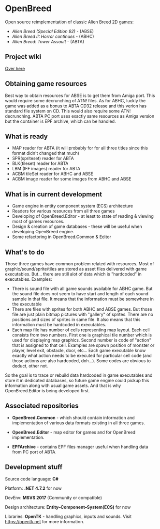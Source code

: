 # OpenBreed
Open source reimplementation of classic Alien Breed 2D games:
 - *Alien Breed (Special Edition 92)* - (ABSE)
 - *Alien Breed II: Horror continues* - (ABHC)
 - *Alien Breed: Tower Assault* - (ABTA)
 
## Project wiki
[Over here](https://github.com/mrpetro/OpenBreed/wiki)
 
## Obtaining game resources
 
Best way to obtain resources for ABSE is to get them from Amiga port. This would require some decrunching of ATN! files.
As for ABHC, luckly the game was added as a bonus to ABTA CD32 release and this verion has standard file system on CD.  This would also require some ATN! decrunching.
ABTA PC port uses exactly same resources as Amiga version but the container is EPF archive, which can be handled.

## What is ready

* MAP reader for ABTA (it will probably for for all three titles since this format didn't changed that much)
* SPR(spriteset) reader for ABTA
* BLK(tileset) reader for ABTA
* LBM (IFF images) reader for ABTA
* ACBM tileSet reader for ABHC and ABSE
* ACBM image reader for some images from ABHC and ABSE

## What is in current development
* Game engine in entity component system (ECS) architecture
* Readers for various resources from all three games
* Developing of OpenBreed.Editor - at least to state of reading & viewing most of games resources.
* Design & creation of game databases - these will be useful when developing OpenBreed engine. 
* Some refactoring in OpenBreed.Common & Editor

## What's to do

Those three games have common problem related with resources. Most of graphic/sound/sprite/tiles are stored as asset files delivered with game executables. But... there are still alot of data which is "hardcoded" in executables.
Examples:
* There is sound file with all game sounds available for ABHC game. But the sound file does not seem to have start and length of each sound sample in that file. It means that the information must be somewhere in the executable
* There are files with sprites for both ABHC and ABSE games. But those file are just plain bitmap pictures with "gallery" of sprites. There are no positions and sizes of sprites in same file. It also means that this information must be hardcoded in executables.
* Each map file has number of cells representing map layout. Each cell consists from two numbers. First one is graphical tile number which is used for displaying map graphics. Second number is code of "action" that is assigned to that cell. Examples are spawn position of monster or player, level exit, obstacle, door, etc... Each game executable know exactly what action needs to be executed for particular cell code (and those actions are also hardcoded, doh...). Some codes are obvious to deduct, other not.

So the goal is to trace or rebuild data hardcoded in game executables and store it in dedicated databases, so future game engine could pickup this information along with usual game assets. And that is why OpenBreed.Editor is being developed first.

## Associated repositories
* **OpenBreed.Common** - which should contain information and implementation of various data formats existing in all three games.

* **OpenBreed.Editor** - map editor for games and for OpenBreed implementation.

* **EPFArchive** - contains EPF files manager useful when handling data from PC port of ABTA.

## Development stuff

Source code language: **C#**

Platform: **.NET 4.7.2** for now

DevEnv: **MSVS 2017** (Community or compatible)

Design architecture: **Entity–Component–System(ECS)** for now

Libraries:
**OpenTK** - handling graphics, inputs and sounds. Visit https://opentk.net for more information.
